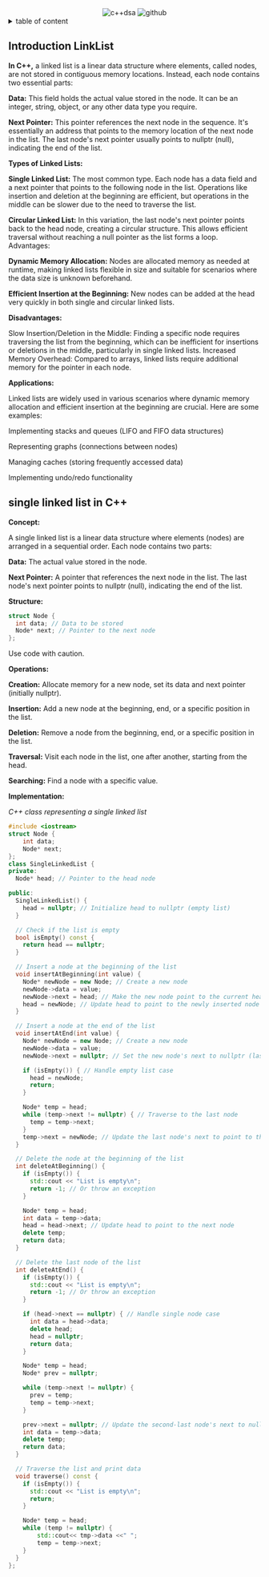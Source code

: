 <div align="center">
    <img src="https://img.shields.io/badge/C%2B%2B_DSA-GITHUB-RESOURCES?style=flat-square" alt="c++dsa">
    <img src="https://img.shields.io/badge/KAVINGAM-white?style=flat-square&logo=github&logoColor=black" alt="github">
</div>

<details>
    <summary>table of content</summary>
    <ol>
        <li>
            <a alt="" href="">Chapter1 .Introduction</a>
            <ul>
                <li>
                    <a alt="" href="">1.1 Data Type</a>
                </li>
                <li>
                    <a alt="" href="">1.2 Abstract Data Type</a>
                </li>
                <li>
                    <a alt="" href="">1.3 Data Structures</a>
                    <ul>
                        <a alt="" href="">1.3.1 Linear and Non linear data structure</a>
                    </ul>
                    <ul>
                        <a alt="" href="">1.3.2 Static and dynamic data structure</a>
                    </ul>
                </li>
                <li>
                    <a alt="" href="">1.4 Algorithms</a>
                    <ul>
                        <a alt="" href="">1.4.1 Greedy algorithm</a>
                    </ul>
                    <ul>
                        <a alt="" href="">1.4.2 Divide and conquer algorithm</a>
                    </ul>
                    <ul>
                        <a alt="" href="">1.4.3 Backtracking</a>
                    </ul>
                    <ul>
                        <a alt="" href="">1.4.4 Randomized algorithm</a>
                    </ul>
                </li>
                <li>
                    <a alt="" href="">1.5 Analysis of algorithms</a>
                    <ul>
                        <a alt="" href="">1.5.1 Big O notation</a>
                    </ul>
                    <ul>
                        <a alt="" href="">1.5.1.1 Rule for O notation</a>
                    </ul>
                </li>
            </ul>
        </li>
        <li>
            <a alt="" href="">Chapter 2. Arrays,Pointers and Structures</a>
            <ul>
                <a alt="" href=""></a>
                <a alt="" href=""></a>
            </ul>
        </li>
        <li>
            <a alt="" href=""></a>
            <ul>
                <a alt="" href=""></a>
                <a alt="" href=""></a>
            </ul>
        </li>
        <li>
            <a alt="" href=""></a>
            <ul>
                <a alt="" href=""></a>
                <a alt="" href=""></a>
            </ul>
        </li>
    </ol>
</details>

## Introduction LinkList
**In C++,** a linked list is a linear data structure where elements, called nodes, are not stored in contiguous memory locations. Instead, each node contains two essential parts:

**Data:** This field holds the actual value stored in the node. It can be an integer, string, object, or any other data type you require.

**Next Pointer:** This pointer references the next node in the sequence. It's essentially an address that points to the memory location of the next node in the list. The last node's next pointer usually points to nullptr (null), indicating the end of the list.

**Types of Linked Lists:**

**Single Linked List:** The most common type. Each node has a data field and a next pointer that points to the following node in the list. Operations like insertion and deletion at the beginning are efficient, but operations in the middle can be slower due to the need to traverse the list.

**Circular Linked List:** In this variation, the last node's next pointer points back to the head node, creating a circular structure. This allows efficient traversal without reaching a null pointer as the list forms a loop.
Advantages:

**Dynamic Memory Allocation:** Nodes are allocated memory as needed at runtime, making linked lists flexible in size and suitable for scenarios where the data size is unknown beforehand.

**Efficient Insertion at the Beginning:** New nodes can be added at the head very quickly in both single and circular linked lists.

**Disadvantages:**

Slow Insertion/Deletion in the Middle: Finding a specific node requires traversing the list from the beginning, which can be inefficient for insertions or deletions in the middle, particularly in single linked lists.
Increased Memory Overhead: Compared to arrays, linked lists require additional memory for the pointer in each node.

**Applications:**

Linked lists are widely used in various scenarios where dynamic memory allocation and efficient insertion at the beginning are crucial. Here are some examples:

<p>Implementing stacks and queues (LIFO and FIFO data structures)</p>
<p>Representing graphs (connections between nodes)</p>
<p>Managing caches (storing frequently accessed data)</p>
<p>Implementing undo/redo functionality</p>

## single linked list in C++

**Concept:**

<p>A single linked list is a linear data structure where elements (nodes) are arranged in a sequential order. Each node contains two parts:</p>

**Data:** The actual value stored in the node.

**Next Pointer:** A pointer that references the next node in the list. The last node's next pointer points to nullptr (null), indicating the end of the list.

**Structure:**

```C++
struct Node {
  int data; // Data to be stored
  Node* next; // Pointer to the next node
};
```
<p>Use code with caution.</p>

**Operations:**

**Creation:** Allocate memory for a new node, set its data and next pointer (initially nullptr).

**Insertion:** Add a new node at the beginning, end, or a specific position in the list.

**Deletion:** Remove a node from the beginning, end, or a specific position in the list.

**Traversal:** Visit each node in the list, one after another, starting from the head.

**Searching:** Find a node with a specific value.

**Implementation:**

<i>C++ class representing a single linked list</i>
```C++
#include <iostream>
struct Node {
    int data;
    Node* next;
};
class SingleLinkedList {
private:
  Node* head; // Pointer to the head node

public:
  SingleLinkedList() {
    head = nullptr; // Initialize head to nullptr (empty list)
  }

  // Check if the list is empty
  bool isEmpty() const {
    return head == nullptr;
  }

  // Insert a node at the beginning of the list
  void insertAtBeginning(int value) {
    Node* newNode = new Node; // Create a new node
    newNode->data = value;
    newNode->next = head; // Make the new node point to the current head
    head = newNode; // Update head to point to the newly inserted node
  }

  // Insert a node at the end of the list
  void insertAtEnd(int value) {
    Node* newNode = new Node; // Create a new node
    newNode->data = value;
    newNode->next = nullptr; // Set the new node's next to nullptr (last node)

    if (isEmpty()) { // Handle empty list case
      head = newNode;
      return;
    }

    Node* temp = head;
    while (temp->next != nullptr) { // Traverse to the last node
      temp = temp->next;
    }
    temp->next = newNode; // Update the last node's next to point to the new node
  }

  // Delete the node at the beginning of the list
  int deleteAtBeginning() {
    if (isEmpty()) {
      std::cout << "List is empty\n";
      return -1; // Or throw an exception
    }

    Node* temp = head;
    int data = temp->data;
    head = head->next; // Update head to point to the next node
    delete temp;
    return data;
  }

  // Delete the last node of the list
  int deleteAtEnd() {
    if (isEmpty()) {
      std::cout << "List is empty\n";
      return -1; // Or throw an exception
    }

    if (head->next == nullptr) { // Handle single node case
      int data = head->data;
      delete head;
      head = nullptr;
      return data;
    }

    Node* temp = head;
    Node* prev = nullptr;

    while (temp->next != nullptr) {
      prev = temp;
      temp = temp->next;
    }

    prev->next = nullptr; // Update the second-last node's next to nullptr
    int data = temp->data;
    delete temp;
    return data;
  }

  // Traverse the list and print data
  void traverse() const {
    if (isEmpty()) {
      std::cout << "List is empty\n";
      return;
    }

    Node* temp = head;
    while (temp != nullptr) {
        std::cout<< tmp->data <<" ";
        temp = temp->next;
    }
  }
};
```
